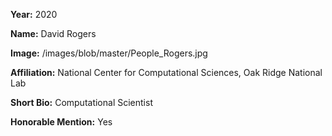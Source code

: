 **Year:** 2020

**Name:** David Rogers

**Image:** /images/blob/master/People_Rogers.jpg

**Affiliation:** National Center for Computational Sciences, Oak Ridge National Lab

**Short Bio:** Computational Scientist

**Honorable Mention:** Yes
